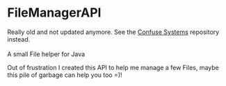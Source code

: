 # FileManagerAPI
Really old and not updated anymore. See the [Confuse Systems](https://github.com/MConfuse/ConfuseSystems) repository instead.<br>
<br>
A small File helper for Java


Out of frustration I created this API to help me manage a few Files, maybe this pile of garbage can help you too =)!
